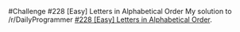 #Challenge #228 [Easy] Letters in Alphabetical Order
My solution to /r/DailyProgrammer [#228 [Easy] Letters in Alphabetical Order](https://www.reddit.com/r/dailyprogrammer/comments/3h9pde/20150817_challenge_228_easy_letters_in/).